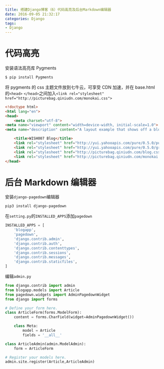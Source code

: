 ```yaml
---
title: 搭建Django博客（6）代码高亮及后台Markdown编辑器
date: 2016-09-05 21:32:17
categories: Django
tags:
- Django
---
```




# 代码高亮

安装语法高亮库 Pygments

```powershell
$ pip install Pygments
```

<!--more-->


将 pygments 的 css 主题文件放到七牛云，可享受 CDN 加速，并在 base.html 的`<head>` `</head>`之间加入`<link rel="stylesheet" href="http://picturebag.qiniudn.com/monokai.css">`

```html
<!doctype html>
<html lang="en">
<head>
    <meta charset="utf-8">
<meta name="viewport" content="width=device-width, initial-scale=1.0">
<meta name="description" content="A layout example that shows off a blog page with a list of posts.">

    <title>WISH007 Blog</title>
    <link rel="stylesheet" href="http://yui.yahooapis.com/pure/0.5.0/pure-min.css">
    <link rel="stylesheet" href="http://yui.yahooapis.com/pure/0.5.0/grids-responsive-min.css">
    <link rel="stylesheet" href="http://picturebag.qiniudn.com/blog.css">
    <link rel="stylesheet" href="http://picturebag.qiniudn.com/monokai.css">
</head>
```

# 后台 Markdown 编辑器

安装`django-pagedown`编辑器

```powershell
pip3 install django-pagedown
```
在`setting.py`的`INSTALLED_APPS`添加`pagedown`
```python
INSTALLED_APPS = [
    'blogapp',
    'pagedown',
    'django.contrib.admin',
    'django.contrib.auth',
    'django.contrib.contenttypes',
    'django.contrib.sessions',
    'django.contrib.messages',
    'django.contrib.staticfiles',
]
```

编辑`admin.py`

```python
from django.contrib import admin
from blogapp.models import Article
from pagedown.widgets import AdminPagedownWidget
from django import forms

# Define your form here.
class ArticleForm(forms.ModelForm):
    content = forms.CharField(widget=AdminPagedownWidget())

    class Meta:
        model = Article
        fields = '__all__'

class ArticleAdmin(admin.ModelAdmin):
    form = ArticleForm

# Register your models here.
admin.site.register(Article,ArticleAdmin)
```